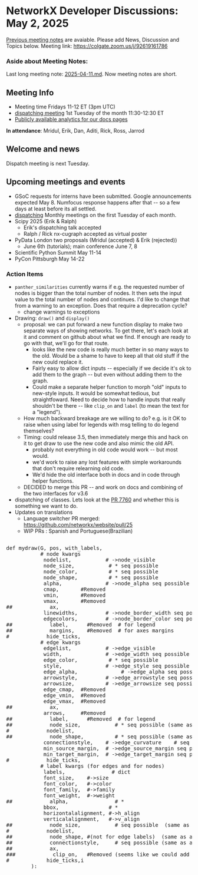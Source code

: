 # NetworkX Developer Discussions: May 2, 2025

[Previous meeting notes](https://github.com/networkx/archive/tree/main/meetings) are avaiable. 
Please add News, Discussion and Topics below.
Meeting link: https://colgate.zoom.us/j/92619161786

### Aside about Meeting Notes:
Last long meeting note: [2025-04-11.md](https://github.com/networkx/archive/blob/main/meetings/2025-04-11.md). Now meeting notes are short.

## Meeting Info
- Meeting time Fridays 11-12 ET (3pm UTC) 
- [dispatching meeting](https://hackmd.io/rqs_pWMxSLmICXCpI3w-Ug) 1st Tuesday of the month 11:30-12:30 ET 
- [Publicly available analytics for our docs pages](https://views.scientific-python.org/networkx.org)

**In attendance**: Mridul, Erik, Dan, Aditi, Rick, Ross, Jarrod

## Welcome and news
Dispatch meeting is next Tuesday.

## Upcoming meetings and events
- GSoC requests for interns have been submitted. Google announcements expected May 8. Numfocus response happens after that -- so a few days at least before its all settled.
- [dispatching](https://hackmd.io/rqs_pWMxSLmICXCpI3w-Ug) Monthly meetings on the first Tuesday of each month.
- Scipy 2025 (Erik & Ralph)
  - Erik's dispatching talk accepted
  - Ralph / Rick nx-cugraph accepted as virtual poster
- PyData London two proposals (Mridul (accepted) & Erik (rejected))
  - June 6th (tutorials); main conference June 7, 8
- Scientific Python Summit May 11-14
- PyCon Pittsburgh May 14-22

### Action Items
- `panther_similarities` currently warns if e.g. the requested number of nodes is bigger than the total number of nodes. It then sets the input value to the total number of nodes and continues. I'd like to change that from a warning to an exception. Does that require a deprecation cycle? 
    - change warnings to exceptions
- Drawing: `draw()` and `display()`
    - proposal: we can put forward a new function display to make two separate ways of showing networks. To get there, let's each look at it and comment on github about what we find. If enough are ready to go with that, we'll go for that route.
        - looks like the new code is really much better in so many ways to the old. Would be a shame to have to keep all that old stuff if the new could replace it.
        - Fairly easy to allow dict inputs -- especially if we decide it's ok to add them to the graph -- but even without adding them to the graph.
        - Could make a separate helper function to morph "old" inputs to new-style inputs. It would be somewhat tedious, but straightfoward.  Need to decide how to handle inputs that really shouldn't be there -- like `clip_on` and `label` (to mean the text for a "legend").
    - How much backward breakage are we willing to do? e.g. is it OK to raise when using label for legends with msg telling to do legend themselves?
    - Timing: could release 3.5, then immediately merge this and hack on it to get draw to use the new code and also mimic the old API. 
        - probably not everything in old code would work -- but most would.
        - we'd work to raise any lost features with simple workarounds that don't require relearning old code.
        - We'd hide the old interface both in docs and in code through helper functions.
    - DECIDED to merge this PR -- and work on docs and combining of the two interfaces for v3.6
- dispatching of classes. Lets look at the [PR 7760](https://github.com/networkx/networkx/pull/7760) and whether this is something we want to do.
- Updates on translations
    - Language switcher PR merged: https://github.com/networkx/website/pull/25
    - WIP PRs : Spanish and Portuguese(Brazilian)

<pre>

def mydraw(G, pos, with_labels,
           # node kwargs
            nodelist,           # ->node_visible
            node_size,           # * seq possible
            node_color,          # * seq possible
            node_shape,          # * seq possible
            alpha,              # ->node_alpha seq possible
            cmap,       #Removed
            vmin,       #Removed
            vmax,       #Removed
##            ax,
            linewidths,         # ->node_border_width seq possible
            edgecolors,         # ->node_border_color seq possible
##            label,      #Removed  # for legend
##            margins,    #Removed  # for axes margins
#            hide_ticks,
           # edge kwargs
            edgelist,           # ->edge_visible
            width,              # ->edge_width seq possible
            edge_color,          # * seq possible
            style,              # ->edge_style seq possible
            edge_alpha,              # ->edge_alpha seq possible
            arrowstyle,         # ->edge_arrowstyle seq possible
            arrowsize,          # ->edge_arrowsize seq possible
            edge_cmap,  #Removed
            edge_vmin,  #Removed
            edge_vmax,  #Removed
##            ax,
            arrows,     #Removed
##            label,      #Removed  # for legend
##            node_size,           # * seq possible (same as above node)
#            nodelist,
##            node_shape,          # * seq possible (same as above node)
            connectionstyle,    # ->edge_curvature    # seq possible
            min_source_margin,  # ->edge_source_margin seq possible
            min_target_margin,  # ->edge_target_margin seq possible
#            hide_ticks,
           # label kwargs (for edges and for nodes)
            labels,               # dict
            font_size,    #->size
            font_color,   #->color
            font_family,  #->family
            font_weight,  #->weight
##            alpha,               # *
            bbox,                # *
            horizontalalignment, #->h_align
            verticalalignment,   #->v_align
##            node_size,           # seq possible  (same as above node)
#            nodelist,
##            node_shape, #(not for edge labels)  (same as above node)
##            connectionstyle,     # seq possible (same as above edge)
##            ax,
###            clip_on,   #Removed (seems like we could add back -- but why?)
#            hide_ticks,i
        ):


